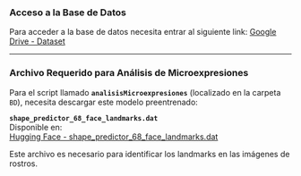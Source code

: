 ### Acceso a la Base de Datos
Para acceder a la base de datos necesita entrar al siguiente link:
[Google Drive - Dataset](https://drive.google.com/drive/folders/1rx4j9KAM2fFCCj8baNEVcs0DJPJtlRDI?usp=sharing)

---

### Archivo Requerido para Análisis de Microexpresiones
Para el script llamado **`analisisMicroexpresiones`** (localizado en la carpeta `BD`), necesita descargar este modelo preentrenado:

**`shape_predictor_68_face_landmarks.dat`**  
Disponible en:  
[Hugging Face - shape_predictor_68_face_landmarks.dat](https://huggingface.co/iEsmeralda/shape_predictor_68_face_landmarks/resolve/main/shape_predictor_68_face_landmarks.dat)

Este archivo es necesario para identificar los landmarks en las imágenes de rostros.
